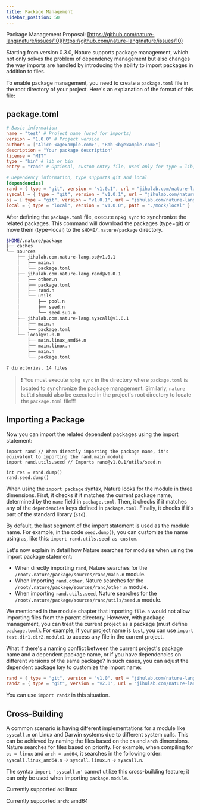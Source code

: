 ```yaml
---
title: Package Management
sidebar_position: 50
---
```


Package Management Proposal: [https://github.com/nature-lang/nature/issues/10](https://github.com/nature-lang/nature/issues/10)

Starting from version 0.3.0, Nature supports package management, which not only solves the problem of dependency management but also changes the way imports are handled by introducing the ability to import packages in addition to files.

To enable package management, you need to create a `package.toml` file in the root directory of your project. Here's an explanation of the format of this file:

## package.toml

```toml
# Basic information
name = "test" # Project name (used for imports)
version = "1.0.0" # Project version
authors = ["Alice <a@example.com>", "Bob <b@example.com>"]
description = "Your package description"
license = "MIT"
type = "bin" # lib or bin
entry = "rand" # Optional, custom entry file, used only for type = lib, default value is main

# Dependency information, type supports git and local
[dependencies]
rand = { type = "git", version = "v1.0.1", url = "jihulab.com/nature-lang/rand" }
syscall = { type = "git", version = "v1.0.1", url = "jihulab.com/nature-lang/syscall" }
os = { type = "git", version = "v1.0.1", url = "jihulab.com/nature-lang/os" }
local = { type = "local", version = "v1.0.0", path = "./mock/local" }
```

After defining the `package.toml` file, execute `npkg sync` to synchronize the related packages. This command will download the packages (type=git) or move them (type=local) to the `$HOME/.nature/package` directory.

```bash
$HOME/.nature/package
├── caches
└── sources
    ├── jihulab.com.nature-lang.os@v1.0.1
    │   ├── main.n
    │   └── package.toml
    ├── jihulab.com.nature-lang.rand@v1.0.1
    │   ├── other.n
    │   ├── package.toml
    │   ├── rand.n
    │   └── utils
    │       ├── pool.n
    │       ├── seed.n
    │       └── seed.sub.n
    ├── jihulab.com.nature-lang.syscall@v1.0.1
    │   ├── main.n
    │   └── package.toml
    └── local@v1.0.0
        ├── main.linux_amd64.n
        ├── main.linux.n
        ├── main.n
        └── package.toml

7 directories, 14 files
```

> ❗️ You must execute `npkg sync` in the directory where `package.toml` is located to synchronize the package management. Similarly, `nature build` should also be executed in the project's root directory to locate the `package.toml` file!!!

## Importing a Package

Now you can import the related dependent packages using the import statement:

```nature
import rand // When directly importing the package name, it's equivalent to importing the rand.main module
import rand.utils.seed // Imports rand@v1.0.1/utils/seed.n

int res = rand.dump()
rand.seed.dump()
```

When using the `import package` syntax, Nature looks for the module in three dimensions. First, it checks if it matches the current package name, determined by the `name` field in `package.toml`. Then, it checks if it matches any of the `dependencies` keys defined in `package.toml`. Finally, it checks if it's part of the standard library (`std`).

By default, the last segment of the import statement is used as the module name. For example, in the code `seed.dump()`, you can customize the name using `as`, like this: `import rand.utils.seed as custom`.

Let's now explain in detail how Nature searches for modules when using the import package statement:

- When directly importing `rand`, Nature searches for the `/root/.nature/package/sources/rand/main.n` module.
- When importing `rand.other`, Nature searches for the `/root/.nature/package/sources/rand/other.n` module.
- When importing `rand.utils.seed`, Nature searches for the `/root/.nature/package/sources/rand/utils/seed.n` module.

We mentioned in the module chapter that importing `file.n` would not allow importing files from the parent directory. However, with package management, you can treat the current project as a package (must define `package.toml`). For example, if your project name is `test`, you can use `import test.dir1.dir2.module1` to access any file in the current project.

What if there's a naming conflict between the current project's package name and a dependent package name, or if you have dependencies on different versions of the same package? In such cases, you can adjust the dependent package key to customize the import name:

```toml
rand = { type = "git", version = "v1.0", url = "jihulab.com/nature-lang/rand" }
rand2 = { type = "git", version = "v2.0", url = "jihulab.com/nature-lang/rand" }
```

You can use `import rand2` in this situation.

## Cross-Building

A common scenario is having different implementations for a module like `syscall.n` on Linux and Darwin systems due to different system calls. This can be achieved by naming the files based on the `os` and `arch` dimensions. Nature searches for files based on priority. For example, when compiling for `os = linux` and `arch = amd64`, it searches in the following order: `syscall.linux_amd64.n` -> `syscall.linux.n` -> `syscall.n`.

The syntax `import 'syscall.n'` cannot utilize this cross-building feature; it can only be used when importing `package.module`.

Currently supported `os`: linux

Currently supported `arch`: amd64